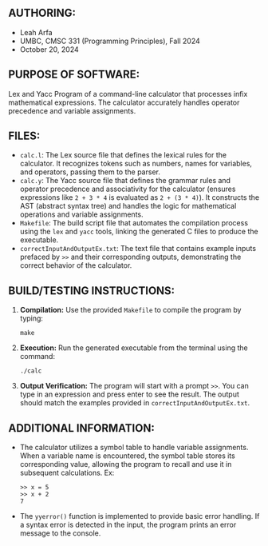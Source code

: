 ## AUTHORING: 
* Leah Arfa
* UMBC, CMSC 331 (Programming Principles), Fall 2024
* October 20, 2024

## PURPOSE OF SOFTWARE: 
Lex and Yacc Program of a command-line calculator that processes infix mathematical expressions. The calculator accurately handles operator precedence and variable assignments.

## FILES: 
* ```calc.l```: The Lex source file that defines the lexical rules for the calculator. It recognizes tokens such as numbers, names for variables, and operators, passing them to the parser.
* ```calc.y```: The Yacc source file that defines the grammar rules and operator precedence and associativity for the calculator (ensures expressions like ```2 + 3 * 4``` is evaluated as ```2 + (3 * 4)```). It constructs the AST (abstract syntax tree) and handles the logic for mathematical operations and variable assignments.
* ```Makefile```: The build script file that automates the compilation process using the ```lex``` and ```yacc``` tools, linking the generated C files to produce the executable.
* ```correctInputAndOutputEx.txt```: The text file that contains example inputs prefaced by ```>>``` and their corresponding outputs, demonstrating the correct behavior of the calculator.

## BUILD/TESTING INSTRUCTIONS: 
1. **Compilation:** Use the provided ```Makefile``` to compile the program by typing:
    ```
    make
    ```
2. **Execution:** Run the generated executable from the terminal using the command:
    ```
    ./calc
    ```
3. **Output Verification:** The program will start with a prompt ``>>``. You can type in an expression and press enter to see the result. The output should match the examples provided in ```correctInputAndOutputEx.txt```.

## ADDITIONAL INFORMATION:
* The calculator utilizes a symbol table to handle variable assignments. When a variable name is encountered, the symbol table stores its corresponding value, allowing the program to recall and use it in subsequent calculations.
    Ex:
    ```
    >> x = 5 
    >> x + 2
    7
    ```
* The ```yyerror()``` function is implemented to provide basic error handling. If a syntax error is detected in the input, the program prints an error message to the console.

